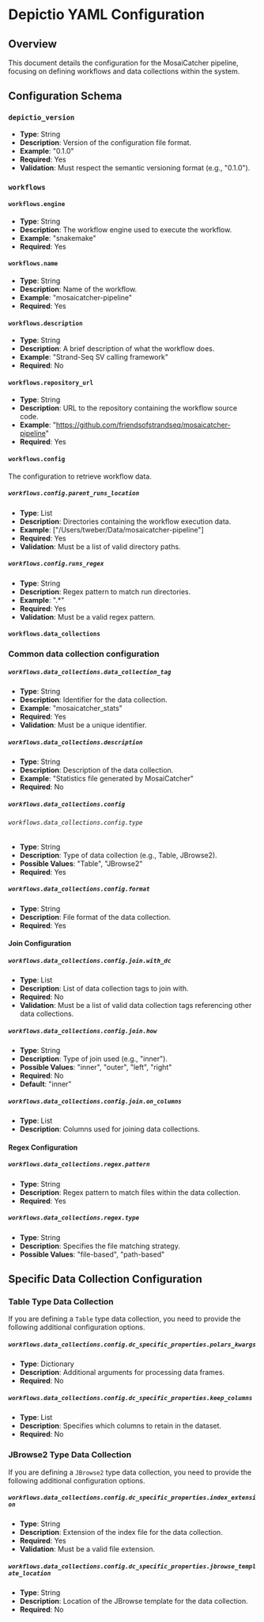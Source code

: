 # Depictio YAML Configuration

## Overview
This document details the configuration for the MosaiCatcher pipeline, focusing on defining workflows and data collections within the system.

## Configuration Schema

### `depictio_version`
- **Type**: String
- **Description**: Version of the configuration file format.
- **Example**: "0.1.0"
- **Required**: Yes
- **Validation**: Must respect the semantic versioning format (e.g., "0.1.0").

### `workflows`
#### `workflows.engine`
- **Type**: String
- **Description**: The workflow engine used to execute the workflow.
- **Example**: "snakemake"
- **Required**: Yes

#### `workflows.name`
- **Type**: String
- **Description**: Name of the workflow.
- **Example**: "mosaicatcher-pipeline"
- **Required**: Yes

#### `workflows.description`
- **Type**: String
- **Description**: A brief description of what the workflow does.
- **Example**: "Strand-Seq SV calling framework"
- **Required**: No

#### `workflows.repository_url`
- **Type**: String
- **Description**: URL to the repository containing the workflow source code.
- **Example**: "https://github.com/friendsofstrandseq/mosaicatcher-pipeline"
- **Required**: Yes

#### `workflows.config`

The configuration to retrieve workflow data.

##### `workflows.config.parent_runs_location`
- **Type**: List
- **Description**: Directories containing the workflow execution data.
- **Example**: ["/Users/tweber/Data/mosaicatcher-pipeline"]
- **Required**: Yes
- **Validation**: Must be a list of valid directory paths.

##### `workflows.config.runs_regex`
- **Type**: String
- **Description**: Regex pattern to match run directories.
- **Example**: ".*"
- **Required**: Yes
- **Validation**: Must be a valid regex pattern.


#### `workflows.data_collections`

### Common data collection configuration

##### `workflows.data_collections.data_collection_tag`
- **Type**: String
- **Description**: Identifier for the data collection.
- **Example**: "mosaicatcher_stats"
- **Required**: Yes
- **Validation**: Must be a unique identifier.

##### `workflows.data_collections.description`
- **Type**: String
- **Description**: Description of the data collection.
- **Example**: "Statistics file generated by MosaiCatcher"
- **Required**: No

##### `workflows.data_collections.config`
###### `workflows.data_collections.config.type`
- **Type**: String
- **Description**: Type of data collection (e.g., Table, JBrowse2).
- **Possible Values**: "Table", "JBrowse2"
- **Required**: Yes

##### `workflows.data_collections.config.format`
- **Type**: String
- **Description**: File format of the data collection.
- **Required**: Yes

#### Join Configuration

##### `workflows.data_collections.config.join.with_dc`
- **Type**: List
- **Description**: List of data collection tags to join with.
- **Required**: No
- **Validation**: Must be a list of valid data collection tags referencing other data collections.

##### `workflows.data_collections.config.join.how`
- **Type**: String
- **Description**: Type of join used (e.g., "inner").
- **Possible Values**: "inner", "outer", "left", "right"
- **Required**: No
- **Default**: "inner"

##### `workflows.data_collections.config.join.on_columns`
- **Type**: List
- **Description**: Columns used for joining data collections.

#### Regex Configuration

##### `workflows.data_collections.regex.pattern`
- **Type**: String
- **Description**: Regex pattern to match files within the data collection.
- **Required**: Yes

##### `workflows.data_collections.regex.type`
- **Type**: String
- **Description**: Specifies the file matching strategy.
- **Possible Values**: "file-based", "path-based"


## Specific Data Collection Configuration

### Table Type Data Collection

If you are defining a `Table` type data collection, you need to provide the following additional configuration options.

##### `workflows.data_collections.config.dc_specific_properties.polars_kwargs`
- **Type**: Dictionary
- **Description**: Additional arguments for processing data frames.
- **Required**: No

##### `workflows.data_collections.config.dc_specific_properties.keep_columns`
- **Type**: List
- **Description**: Specifies which columns to retain in the dataset.
- **Required**: No



### JBrowse2 Type Data Collection

If you are defining a `JBrowse2` type data collection, you need to provide the following additional configuration options.

##### `workflows.data_collections.config.dc_specific_properties.index_extension`
- **Type**: String
- **Description**: Extension of the index file for the data collection.
- **Required**: Yes
- **Validation**: Must be a valid file extension.

##### `workflows.data_collections.config.dc_specific_properties.jbrowse_template_location`
- **Type**: String
- **Description**: Location of the JBrowse template for the data collection.
- **Required**: No
